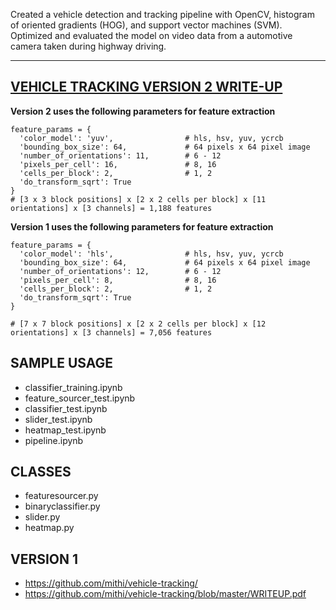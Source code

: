 Created a vehicle detection and tracking pipeline with OpenCV, histogram of oriented gradients (HOG), and support vector machines (SVM). Optimized and evaluated the model on video data from a automotive camera taken during highway driving.

------
[VEHICLE TRACKING VERSION 2 WRITE-UP](https://medium.com/@mithi/vehicles-tracking-with-hog-and-linear-svm-c9f27eaf521a)
------

**Version 2 uses the following parameters for feature extraction**

```
feature_params = {
  'color_model': 'yuv',                # hls, hsv, yuv, ycrcb
  'bounding_box_size': 64,             # 64 pixels x 64 pixel image
  'number_of_orientations': 11,        # 6 - 12
  'pixels_per_cell': 16,               # 8, 16
  'cells_per_block': 2,                # 1, 2
  'do_transform_sqrt': True
}
# [3 x 3 block positions] x [2 x 2 cells per block] x [11 orientations] x [3 channels] = 1,188 features
```

**Version 1 uses the following parameters for feature extraction**
```
feature_params = {
  'color_model': 'hls',                # hls, hsv, yuv, ycrcb
  'bounding_box_size': 64,             # 64 pixels x 64 pixel image
  'number_of_orientations': 12,        # 6 - 12
  'pixels_per_cell': 8,                # 8, 16
  'cells_per_block': 2,                # 1, 2
  'do_transform_sqrt': True
}

# [7 x 7 block positions] x [2 x 2 cells per block] x [12 orientations] x [3 channels] = 7,056 features
```


## SAMPLE USAGE
- classifier_training.ipynb
- feature_sourcer_test.ipynb
- classifier_test.ipynb
- slider_test.ipynb
- heatmap_test.ipynb
- pipeline.ipynb

## CLASSES
- featuresourcer.py
- binaryclassifier.py
- slider.py
- heatmap.py

## VERSION 1
- https://github.com/mithi/vehicle-tracking/
- https://github.com/mithi/vehicle-tracking/blob/master/WRITEUP.pdf
